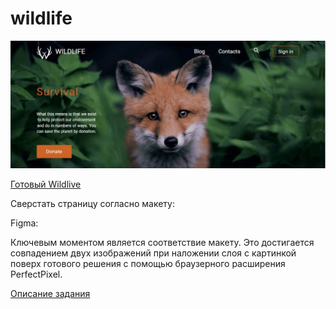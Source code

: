 
# wildlife




![Иллюстрация к проекту](https://github.com/PogorelovAlex/wildlife/blob/main/Wildlife.png)

[Готовый Wildlive](https://pogorelovalex.github.io/wildlife/)

Сверстать страницу согласно макету:

Figma:

Ключевым моментом является соответствие макету. Это достигается совпадением двух изображений при наложении слоя с картинкой поверх готового решения с помощью браузерного расширения PerfectPixel. 

[Описание задания](https://rolling-scopes-school.github.io/stage0/#/tasks/wildlife)
